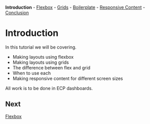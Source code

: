 **Introduction** - [Flexbox](/encompass/flexbox) - [Grids](/encompass/grids) - [Boilerplate](/encompass/boilerplate) - [Responsive Content](/encompass/responsive-content) - [Conclusion](/encompass/conclusion)

# Introduction
In this tutorial we will be covering.

* Making layouts using flexbox
* Making layouts using grids
* The difference between flex and grid
* When to use each
* Making responsive content for different screen sizes

All work is to be done in ECP dashboards.

## Next
[Flexbox](/encompass/flexbox)
